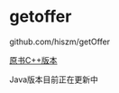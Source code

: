 # getoffer



github.com/hiszm/getOffer

[原书C++版本](https://github.com/hiszm/getOffer/tree/main/Cpp)



Java版本目前正在更新中



